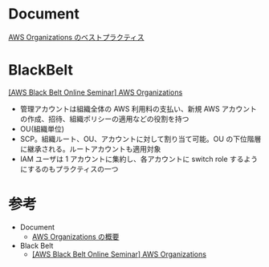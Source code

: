 # Document

[AWS Organizations のベストプラクティス](https://docs.aws.amazon.com/ja_jp/organizations/latest/userguide/orgs_best-practices.html)



# BlackBelt

[[AWS Black Belt Online Seminar] AWS Organizations](https://pages.awscloud.com/rs/112-TZM-766/images/20180214_AWS-Blackbelt-Organizations.pdf)

* 管理アカウントは組織全体の AWS 利用料の支払い、新規 AWS アカウントの作成、招待、組織ポリシーの適用などの役割を持つ
* OU(組織単位)
* SCP。組織ルート、OU、アカウントに対して割り当て可能。OU の下位階層に継承される。ルートアカウントも適用対象
* IAM ユーザは 1 アカウントに集約し、各アカウントに switch role するようにするのもプラクティスの一つ



# 参考

* Document
  * [AWS Organizations の概要](https://docs.aws.amazon.com/ja_jp/organizations/latest/userguide/orgs_introduction.html)
* Black Belt
  * [[AWS Black Belt Online Seminar] AWS Organizations](https://pages.awscloud.com/rs/112-TZM-766/images/20180214_AWS-Blackbelt-Organizations.pdf)


